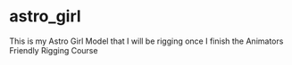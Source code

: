 # astro_girl

This is my Astro Girl Model that I will be rigging once I finish the Animators Friendly Rigging Course
